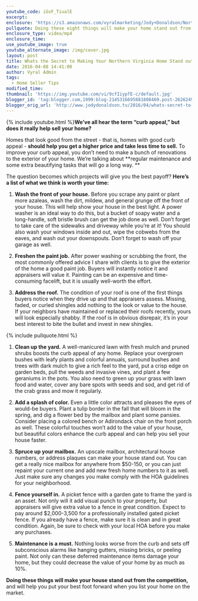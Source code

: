 ```yaml
---
youtube_code: iGsF_TiualE
excerpt:
enclosure: 'https://s3.amazonaws.com/vyralmarketing/Jody+Donaldson/Northern+Virginia+Real+Estate+Agent-+Eight+quick+tips+to+improve+curb+appeal.mp4'
pullquote: Doing these eight things will make your home stand out from the competition
enclosure_type: video/mp4
enclosure_time:
use_youtube_image: true
youtube_alternate_image: /img/cover.jpg
layout: post
title: Whats the Secret to Making Your Northern Virginia Home Stand out from the Crowd?
date: 2016-04-08 14:41:00
author: Vyral Admin
tags:
  - Home Seller Tips
modified_time:
thumbnail: 'https://img.youtube.com/vi/9cfIiypfE-c/default.jpg'
blogger_id: 'tag:blogger.com,1999:blog-2145316695881808469.post-2626249642435939967'
blogger_orig_url: 'http://www.jodydonaldson.tv/2016/04/whats-secret-to-making-your-northern.html'
---
```



{% include youtube.html %}**We’ve all hear the term “curb appeal,” but does it really help sell your home?**

Homes that look good from the street - that is, homes with good curb appeal - **should help you get a higher price and take less time to sell.** To improve your curb appeal, you don’t need to make a bunch of renovations to the exterior of your home. We’re talking about \*\*regular maintenance and some extra beautifying tasks that will go a long way. \*\*

The question becomes which projects will give you the best payoff? **Here’s a list of what we think is worth your time:**

1. **Wash the front of your house.** Before you scrape any paint or plant more azaleas, wash the dirt, mildew, and general grunge off the front of your house. This will help show your house in the best light. A power washer is an ideal way to do this, but a bucket of soapy water and a long-handle, soft bristle brush can get the job done as well. Don’t forget to take care of the sidewalks and driveway while you’re at it!  You should also wash your windows inside and out, wipe the cobwebs from the eaves, and wash out your downspouts. Don’t forget to wash off your garage as well.

2. **Freshen the paint job.** After power washing or scrubbing the front, the most commonly offered advice I share with clients is to give the exterior of the home a good paint job. Buyers will instantly notice it and appraisers will value it. Painting can be an expensive and time-consuming facelift, but it is usually well-worth the effort.

3. **Address the roof.** The condition of your roof is one of the first things buyers notice when they drive up and that appraisers assess. Missing, faded, or curled shingles add nothing to the look or value to the house. If your neighbors have maintained or replaced their roofs recently, yours will look especially shabby. If the roof is in obvious disrepair, it’s in your best interest to bite the bullet and invest in new shingles.

{% include pullquote.html %}

1. **Clean up the yard.** A well-manicured lawn with fresh mulch and pruned shrubs boosts the curb appeal of any home. Replace your overgrown bushes with leafy plants and colorful annuals, surround bushes and trees with dark mulch to give a rich feel to the yard, put a crisp edge on garden beds, pull the weeds and invasive vines, and plant a few geraniums in the pots. You also need to green up your grass with lawn food and water, cover any bare spots with seeds and sod, and get rid of the crab grass and mow it regularly.

2. **Add a splash of color.** Even a little color attracts and pleases the eyes of would-be buyers. Plant a tulip border in the fall that will bloom in the spring, and dig a flower bed by the mailbox and plant some pansies. Consider placing a colored bench or Adirondack chair on the front porch as well. These colorful touches won’t add to the value of your house, but beautiful colors enhance the curb appeal and can help you sell your house faster.

3. **Spruce up your mailbox.** An upscale mailbox, architectural house numbers, or address plaques can make your house stand out. You can get a really nice mailbox for anywhere from $50-150, or you can just repaint your current one and add new fresh home numbers to it as well. Just make sure any changes you make comply with the HOA guidelines for your neighborhood.

4. **Fence yourself in.** A picket fence with a garden gate to frame the yard is an asset. Not only will it add visual punch to your property, but appraisers will give extra value to a fence in great condition. Expect to pay around $2,000-3,500 for a professionally installed gated picket fence. If you already have a fence, make sure it is clean and in great condition. Again, be sure to check with your local HOA before you make any purchases.

5. **Maintenance is a must.** Nothing looks worse from the curb and sets off subconscious alarms like hanging gutters, missing bricks, or peeling paint. Not only can these deferred maintenance items damage your home, but they could decrease the value of your home by as much as 10%.

**Doing these things will make your house stand out from the competition,** and will help you put your best foot forward when you list your home on the market.